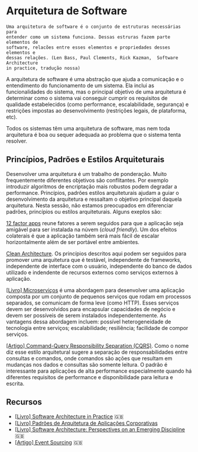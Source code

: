 # Arquitetura de Software

    Uma arquitetura de software é o conjunto de estruturas necessárias para
    entender como um sistema funciona. Dessas estruras fazem parte elementos de
    software, relacões entre esses elementos e propriedades desses elementos e
    dessas relações. (Len Bass, Paul Clements, Rick Kazman,  Software Architecture
    in practice, tradução nossa)

A arquitetura de software é uma abstração que ajuda a comunicação e o
entendimento do funcionamento de um sistema. Ela inclui as funcionalidades do
sistema, mas o principal objetivo de uma arquitetura é determinar como o
sistema vai conseguir cumprir os requisitos de qualidade estabelecidos (como
performance, escalabilidade, segurança) e restrições impostas ao
desenvolvimento (restrições legais, de plataforma, etc).

Todos os sistemas têm uma arquitetura de software, mas nem toda arquitetura é
boa ou sequer adequada ao problema que o sistema tenta resolver.

<!-- toc -->

## Princípios, Padrões e Estilos Arquiteturais

Desenvolver uma arquitetura é um trabalho de ponderação. Muito frequentemente
diferentes objetivos são conflitantes. Por exemplo introduzir algoritmos de
encriptação mais robustos podem degradar a performance. Princípios, padrões
estilos arquiteturais ajudam a guiar o desenvolvimento da arquitetura e
ressaltam o objetivo principal daquela arquitetura. Nesta sessão, não estamos
preocupados em diferenciar padrões, princípios ou estilos arquiteturais. Alguns
exeplos são:

[12 factor apps](https://12factor.net/pt_br/) reune fatores a serem seguidos
para que a aplicação seja amigável para ser instalada na núvem (_cloud
friendly_). Um dos efeitos colaterais é que a aplicação também será mais fácil
de escalar horizontalmente além de ser portável entre ambientes.

[Clean Architecture](https://8thlight.com/blog/uncle-bob/2012/08/13/the-clean-architecture.html).
Os princípios descritos aqui podem ser seguidos para promover uma arquitetura
que é testável, independente de frameworks, independente de interface com o
usuário, independente do banco de dados utilizado e indendente de recursos
externos como serviços externos à aplicação.

[[Livro] Microserviços](http://shop.oreilly.com/product/0636920033158.do) é
uma abordagem para desenvolver uma aplicação composta por um conjunto de
pequenos serviços que rodam em processos separados, se comunicam de forma leve
(como HTTP). Esses serviços devem ser desenvolvidos para encapsular capacidades
de negócio e devem ser possíveis de serem instalados independentemente. As
vantagens dessa abordagem incluem: possível heterogeneidade de tecnologia entre
serviços; escalabilidade; resiliência; facilidade de compor serviços.

[[Artigo] Command-Query Responsibility Separation (CQRS)](<http://antoniofcastro.blogspot.in/2015/01/cqrs.html>).
Como o nome diz esse estilo arquitetural sugere a separação de
responsabilidades entre consultas e comandos, onde comandos são ações que
resultam em mudanças nos dados e consultas são somente leitura. O padrão é
interessante para aplicações de alta performance especialmente quando há
diferentes requisitos de performance e disponibilidade para leitura e escrita.

## Recursos

* [[Livro] Software Architecture in Practice](http://a.co/dj9GSz9) :uk:
* [[Livro] Padrões de Arquitetura de Aplicações Corporativas](http://a.co/fuy7rga)
* [[Livro] Software Architecture: Perspectives on an Emerging Discipline](http://a.co/jgpoy3W)
 :uk:
* [[Artigo] Event Sourcing](http://martinfowler.com/eaaDev/EventSourcing.html) :uk:

